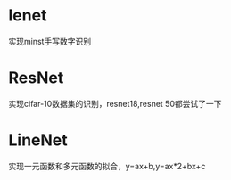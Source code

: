 # 

# lenet

实现minst手写数字识别



# ResNet

实现cifar-10数据集的识别，resnet18,resnet 50都尝试了一下



# LineNet

实现一元函数和多元函数的拟合，y=ax+b,y=ax*2+bx+c



